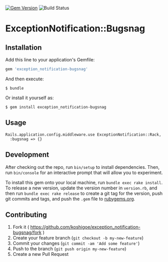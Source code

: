 [![Gem Version](https://badge.fury.io/rb/exception_notification-bugsnag.svg)](http://badge.fury.io/rb/exception_notification-bugsnag)
![Build Status](https://circleci.com/gh/koshigoe/exception_notification-bugsnag.svg?style=shield)

# ExceptionNotification::Bugsnag

## Installation

Add this line to your application's Gemfile:

```ruby
gem 'exception_notification-bugsnag'
```

And then execute:

    $ bundle

Or install it yourself as:

    $ gem install exception_notification-bugsnag

## Usage

```
Rails.application.config.middleware.use ExceptionNotification::Rack,
  :bugsnag => {}
```

## Development

After checking out the repo, run `bin/setup` to install dependencies. Then, run `bin/console` for an interactive prompt that will allow you to experiment.

To install this gem onto your local machine, run `bundle exec rake install`. To release a new version, update the version number in `version.rb`, and then run `bundle exec rake release` to create a git tag for the version, push git commits and tags, and push the `.gem` file to [rubygems.org](https://rubygems.org).

## Contributing

1. Fork it ( https://github.com/koshigoe/exception_notification-bugsnag/fork )
2. Create your feature branch (`git checkout -b my-new-feature`)
3. Commit your changes (`git commit -am 'Add some feature'`)
4. Push to the branch (`git push origin my-new-feature`)
5. Create a new Pull Request
